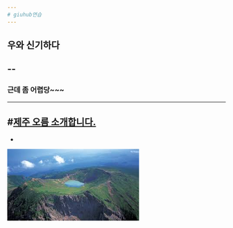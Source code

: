 ```yaml
---
# giuhub연습
---
```


## 우와 신기하다
--
-
### 근데 좀 어렵당~~~
---
#[제주 오름 소개합니다.](https://www.youtube.com/watch?v=Ks9lct119CE)
-
-
![성산 일출봉](https://github.com/agnes22/2/blob/gh-pages/images/%EC%84%B1%EC%82%B0%EC%9D%BC%EC%B6%9C%EB%B4%89.jpg)

